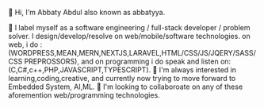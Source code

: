 👋 Hi, I'm Abbaty Abdul also known as abbatyya.

👀 I label myself as a software engineering / full-stack developer / problem solver.
      I design/develop/resolve on web/mobile/software technologies.
      on web, i do : (WORDPRESS,MEAN,MERN,NEXTJS,LARAVEL,HTML/CSS/JS/JQERY/SASS/CSS PREPROSSORS), 
      and on programming i do speak and listen on: (C,C#,c++,PHP,JAVASCRIPT,TYPESCRIPT).
🌱 I'm always interested in learning,coding,creative, and currently now trying to move forward to Embedded System, AI,ML.
💞️ I'm looking to collaboroate on any of these aforemention web/programming technologies.
